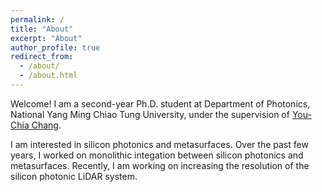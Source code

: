 ```yaml
---
permalink: /
title: "About"
excerpt: "About"
author_profile: true
redirect_from: 
  - /about/
  - /about.html
---
```

Welcome! I am a second-year Ph.D. student at Department of Photonics, National Yang Ming Chiao Tung University, under the supervision of [You-Chia Chang](https://nycusng.web.nycu.edu.tw/pi/).  

I am interested in silicon photonics and metasurfaces. Over the past few years, I worked on monolithic integation between silicon photonics and metasurfaces.
Recently, I am working on increasing the resolution of the silicon photonic LiDAR system.
